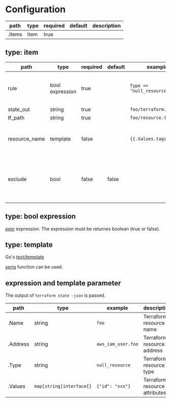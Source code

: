 # Configuration

path | type | required | default | description
--- | --- | --- | --- | ---
.items | item | true | | 

## type: item

path | type | required | default | example | description
--- | --- | --- | --- | --- | ---
rule | bool expression | true | | `Type == "null_resource"` | If the result is `true`, the resource is proceeded by the item
state_out | string | true | | `foo/terraform.tfstate` |
tf_path | string | true | | `foo/resource.tf` |
resource_name | template | false | | `{{.Values.tags.Name}}` | If this isn't empty, the resource is renamed to this value
exclude | bool | false | false | | If this is true, resources which match the item are ignored 

## type: bool expression

[expr](https://github.com/antonmedv/expr/blob/master/docs/Language-Definition.md) expression.
The expression must be returnes boolean (true or false).

## type: template

Go's [text/template](https://golang.org/pkg/text/template/)

[sprig](http://masterminds.github.io/sprig/) function can be used.

## expression and template parameter

The output of `terraform state -json` is passed.

path | type | example | description
--- | --- | --- | ---
.Name | string | `foo` | Terraform resource name
.Address | string | `aws_iam_user.foo` | Terraform resource address
.Type | string | `null_resource` | Terraform resource type
.Values | `map[string]interface{}` | `{"id": "xxx"}` | Terraform resource attributes
